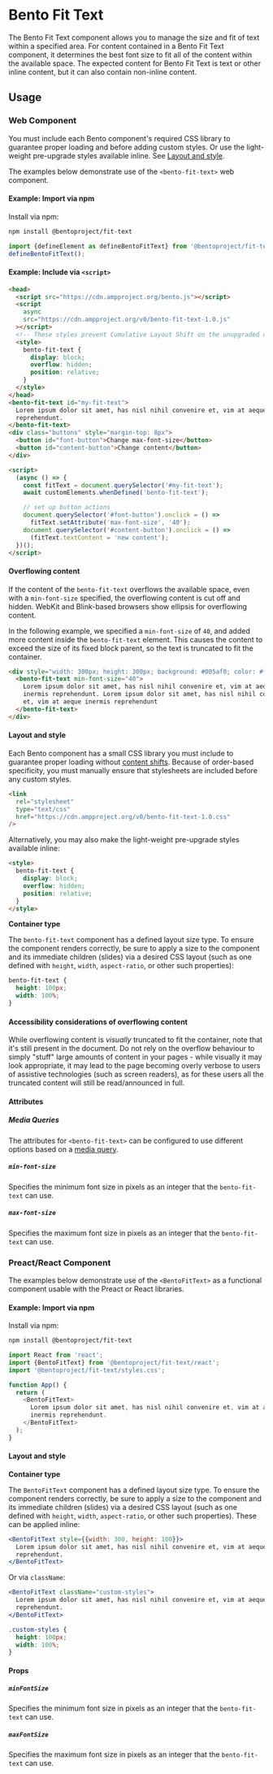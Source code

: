 # Bento Fit Text

The Bento Fit Text component allows you to manage the size and fit of text within a specified area. For content contained in a Bento Fit Text component, it determines the best font size to fit all of the content within the available space. The expected content for Bento Fit Text is text or other inline content, but it can also contain non-inline content.

## Usage

### Web Component

You must include each Bento component's required CSS library to guarantee proper loading and before adding custom styles. Or use the light-weight pre-upgrade styles available inline. See [Layout and style](#layout-and-style).

The examples below demonstrate use of the `<bento-fit-text>` web component.

#### Example: Import via npm

Install via npm:

```sh
npm install @bentoproject/fit-text
```

```javascript
import {defineElement as defineBentoFitText} from '@bentoproject/fit-text';
defineBentoFitText();
```

#### Example: Include via `<script>`

```html
<head>
  <script src="https://cdn.ampproject.org/bento.js"></script>
  <script
    async
    src="https://cdn.ampproject.org/v0/bento-fit-text-1.0.js"
  ></script>
  <!-- These styles prevent Cumulative Layout Shift on the unupgraded custom element -->
  <style>
    bento-fit-text {
      display: block;
      overflow: hidden;
      position: relative;
    }
  </style>
</head>
<bento-fit-text id="my-fit-text">
  Lorem ipsum dolor sit amet, has nisl nihil convenire et, vim at aeque inermis
  reprehendunt.
</bento-fit-text>
<div class="buttons" style="margin-top: 8px">
  <button id="font-button">Change max-font-size</button>
  <button id="content-button">Change content</button>
</div>

<script>
  (async () => {
    const fitText = document.querySelector('#my-fit-text');
    await customElements.whenDefined('bento-fit-text');

    // set up button actions
    document.querySelector('#font-button').onclick = () =>
      fitText.setAttribute('max-font-size', '40');
    document.querySelector('#content-button').onclick = () =>
      (fitText.textContent = 'new content');
  })();
</script>
```

#### Overflowing content

If the content of the `bento-fit-text` overflows the available space, even with a
`min-font-size` specified, the overflowing content is cut off and hidden. WebKit and Blink-based browsers show ellipsis for overflowing content.

In the following example, we specified a `min-font-size` of `40`, and added more content inside the `bento-fit-text` element. This causes the content to exceed the size of its fixed block parent, so the text is truncated to fit the container.

```html
<div style="width: 300px; height: 300px; background: #005af0; color: #fff">
  <bento-fit-text min-font-size="40">
    Lorem ipsum dolor sit amet, has nisl nihil convenire et, vim at aeque
    inermis reprehendunt. Lorem ipsum dolor sit amet, has nisl nihil convenire
    et, vim at aeque inermis reprehendunt
  </bento-fit-text>
</div>
```

#### Layout and style

Each Bento component has a small CSS library you must include to guarantee proper loading without [content shifts](https://web.dev/cls/). Because of order-based specificity, you must manually ensure that stylesheets are included before any custom styles.

```html
<link
  rel="stylesheet"
  type="text/css"
  href="https://cdn.ampproject.org/v0/bento-fit-text-1.0.css"
/>
```

Alternatively, you may also make the light-weight pre-upgrade styles available inline:

```html
<style>
  bento-fit-text {
    display: block;
    overflow: hidden;
    position: relative;
  }
</style>
```

**Container type**

The `bento-fit-text` component has a defined layout size type. To ensure the component renders correctly, be sure to apply a size to the component and its immediate children (slides) via a desired CSS layout (such as one defined with `height`, `width`, `aspect-ratio`, or other such properties):

```css
bento-fit-text {
  height: 100px;
  width: 100%;
}
```

#### Accessibility considerations of overflowing content

While overflowing content is _visually_ truncated to fit the container, note that it's still present in the document. Do not rely on the overflow behaviour to simply "stuff" large amounts of content in your pages - while visually it may look appropriate, it may lead to the page becoming overly verbose to users of assistive technologies (such as screen readers), as for these users all the truncated content will still be read/announced in full.

#### Attributes

##### Media Queries

The attributes for `<bento-fit-text>` can be configured to use different
options based on a [media query](./../../../docs/spec/amp-html-responsive-attributes.md).

##### `min-font-size`

Specifies the minimum font size in pixels as an integer that the `bento-fit-text` can use.

##### `max-font-size`

Specifies the maximum font size in pixels as an integer that the `bento-fit-text` can use.

### Preact/React Component

The examples below demonstrate use of the `<BentoFitText>` as a functional component usable with the Preact or React libraries.

#### Example: Import via npm

Install via npm:

```sh
npm install @bentoproject/fit-text
```

```javascript
import React from 'react';
import {BentoFitText} from '@bentoproject/fit-text/react';
import '@bentoproject/fit-text/styles.css';

function App() {
  return (
    <BentoFitText>
      Lorem ipsum dolor sit amet, has nisl nihil convenire et, vim at aeque
      inermis reprehendunt.
    </BentoFitText>
  );
}
```

#### Layout and style

**Container type**

The `BentoFitText` component has a defined layout size type. To ensure the component renders correctly, be sure to apply a size to the component and its immediate children (slides) via a desired CSS layout (such as one defined with `height`, `width`, `aspect-ratio`, or other such properties). These can be applied inline:

```jsx
<BentoFitText style={{width: 300, height: 100}}>
  Lorem ipsum dolor sit amet, has nisl nihil convenire et, vim at aeque inermis
  reprehendunt.
</BentoFitText>
```

Or via `className`:

```jsx
<BentoFitText className="custom-styles">
  Lorem ipsum dolor sit amet, has nisl nihil convenire et, vim at aeque inermis
  reprehendunt.
</BentoFitText>
```

```css
.custom-styles {
  height: 100px;
  width: 100%;
}
```

#### Props

##### `minFontSize`

Specifies the minimum font size in pixels as an integer that the `bento-fit-text` can use.

##### `maxFontSize`

Specifies the maximum font size in pixels as an integer that the `bento-fit-text` can use.
